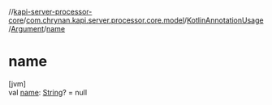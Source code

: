 //[kapi-server-processor-core](../../../../index.md)/[com.chrynan.kapi.server.processor.core.model](../../index.md)/[KotlinAnnotationUsage](../index.md)/[Argument](index.md)/[name](name.md)

# name

[jvm]\
val [name](name.md): [String](https://kotlinlang.org/api/latest/jvm/stdlib/kotlin/-string/index.html)? = null

